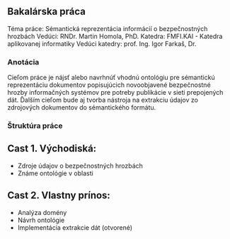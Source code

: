 ## Bakalárska práca

Téma práce: Sémantická reprezentácia informácií o bezpečnostných hrozbách
Vedúci: RNDr. Martin Homola, PhD.
Katedra: FMFI.KAI - Katedra aplikovanej informatiky
Vedúci katedry: prof. Ing. Igor Farkaš, Dr.

### Anotácia

Cieľom práce je nájsť alebo navrhnúť vhodnú ontológiu pre sémantickú
reprezentáciu dokumentov popisujúcich novoobjavené bezpečnostné hrozby
informačných systémov pre potreby publikácie v sieti prepojených dát. Ďalším
cieľom bude aj tvorba nástroja na extrakciu údajov zo zdrojových dokumentov
do sémantického formátu.

### Štruktúra práce

## Cast 1. Východiská:

- Zdroje údajov o bezpečnostných hrozbách
- Známe ontológie v oblasti

## Cast 2. Vlastny prínos:

- Analýza domény
- Návrh ontológie
- Implementácia extrakcie dát (otvorené)


